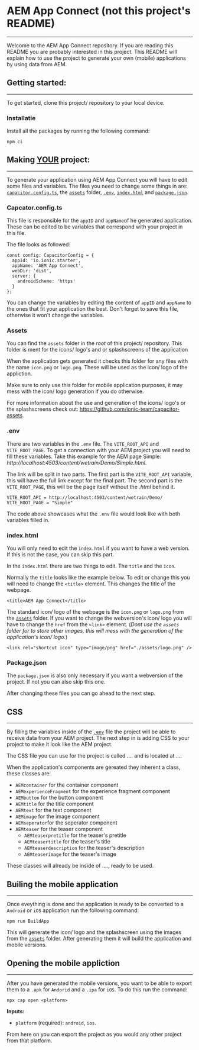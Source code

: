 # AEM App Connect (not this project's README)

---

Welcome to the AEM App Connect repository. If you are reading this README you are probably interested in this project. This README will explain how to use the project to generate your own (mobile) applications by using data from AEM. 


## Getting started:
---
To get started, clone this project/ repository to your local device.

### Installatie
Install all the packages by running the following command:
```
npm ci
```

## Making <ins>YOUR</ins> project:
---
To generate your application using AEM App Connect you will have to edit some files and variables. The files you need to change some things in are: [`capacitor.config.ts`](#capcatorconfigts), the [`assets`](#assets) folder, [`.env`](#env), [`index.html`](#indexhtml) and [`package.json`](#packagejson).

<!-- belangrijke files -->

### Capcator.config.ts
This file is responsible for the `appID` and `appName`of he generated application. These can be edited to be variables that correspond with your project in this file.

The file looks as followed:

```
const config: CapacitorConfig = {
  appId: 'io.ionic.starter',
  appName: 'AEM App Connect',
  webDir: 'dist',
  server: {
    androidScheme: 'https'
  }
};
```

You can change the variables by editing the content of `appID` and `appName` to the ones that fit your application the best. Don't forget to save this file, otherwise it won't change the variables.

### Assets
You can find the `assets` folder in the *root* of this project/ repository. This folder is ment for the icons/ logo's and or splashscreens of the application

When the application gets generated it checks this folder for any files with the name `icon.png` or `logo.png`. These will be used as the icon/ logo of the appliction.

Make sure to only use this folder for mobile application purposes, it may mess with the icon/ logo generation if you do otherwise.

For more information about the use and generation of the icons/ logo's or the splashscreens check out: https://github.com/ionic-team/capacitor-assets.

### .env
There are two variables in the `.env` file. The `VITE_ROOT_API` and `VITE_ROOT_PAGE`. To get a connection with your AEM project you will need to fill these variables. Take this example for the AEM page Simple: *http://<nolink>localhost:4503/content/wetrain/Demo/Simple.html*</nolink>.

The link will be split in two parts. The first part is the `VITE_ROOT_API` variable, this will have the full link except for the final part. The second part is the `VITE_ROOT_PAGE`, this will be the page itself without the *.html* behind it.


```
VITE_ROOT_API = http://localhost:4503/content/wetrain/Demo/
VITE_ROOT_PAGE = "Simple"
```
The code above showcases what the `.env` file would look like with both variables filled in.

### index.html
You will only need to edit the `index.html` if you want to have a web version. If this is not the case, you can skip this part.

In the `index.html` there are two things to edit. The `title` and the `icon`.

Normally the `title` looks like the example below. To edit or change this you will need to change the `<title>` element. This changes the title of the webpage.

```
<title>AEM App Connect</title>
```
The standard icon/ logo of the webpage is the `icon.png` or `logo.png` from the [`assets`](#assets) folder. If you want to change the webversion's icon/ logo you will have to change the `href` from the `<link>` element. (*Dont use the `assets` folder for to store other images, this will mess with the generation of the application's icon/ logo.*)

```
<link rel="shortcut icon" type="image/png" href="./assets/logo.png" />
```

### Package.json
The `package.json` is also only necessary if you want a webversion of the project. If not you can also skip this one.

After changing these files you can go ahead to the next step.

## CSS
---
<!-- CSS  -->
<!-- Classnames beschrijven per component? -->

By filling the variables inside of the [`.env`](#env) file the project will be able to receive data from your AEM project. The next step in is adding CSS to your project to make it look like the AEM project.

The CSS file you can use for the project is called .... and is located at ....

When the application's components are gereated they inherent a class, these classes are:
- `AEMcontainer` for the container component
- `AEMexperienceFragment` for the experience fragment component
- `AEMbutton` for the button component
- `AEMtitle` for the title component
- `AEMtext` for the text component
- `AEMimage` for the image component
- `AEMseperator`for the seperator component
- `AEMteaser` for the teaser component
    - `AEMteaserpretitle` for the teaser's pretitle
    - `AEMteasertitle` for the teaser's title
    - `AEMteaserdescription` for the teaser's description
    - `AEMteaserimage` for the teaser's image

<!-- .... = css file -->
These classes will already be inside of ...., ready to be used.

<!-- run BuildApp (name will change) -->
## Builing the mobile application
---

Once eveything is done and the application is ready to be converted to a `Android` or `iOS` application run the following command:

```
npm run BuildApp
```
This will generate the icon/ logo and the splashscreen using the images from the [`assets`](#assets) folder. After generating them it will build the application and mobile versions.

## Opening the mobile appliction
---

After you have generated the mobile versions, you want to be able to export them to a `.apk` for `Andorid` and a `.ipa` for `iOS`. To do this run the command:

```
npx cap open <platform>
```
**Inputs:**
- `platform` (required): `android`, `ios`.

From here on you can export the project as you would any other project from that platform.
<!-- maybe leg uit hoe, maar is niet deel van dit product... -->

